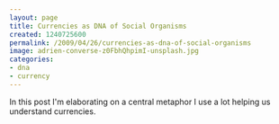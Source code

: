 ```yaml
---
layout: page
title: Currencies as DNA of Social Organisms
created: 1240725600
permalink: /2009/04/26/currencies-as-dna-of-social-organisms
image: adrien-converse-z0FbhQhpimI-unsplash.jpg
categories:
- dna
- currency
---
```

In this post I'm elaborating on a central metaphor I use a lot helping us understand currencies.
